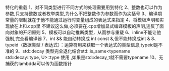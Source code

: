 特化的重载
1、对不同类型进行不同方式的处理需要用到特化 
2、整数也可以作为参数,只支持整数或者枚举类型,为什么不把整数作为参数而作为尖括号
3、编译期常量的限制就在于他不能通过运行时变量组成的表达式来指定
4、将模板声明和实现放在.h和.cpp里 不建议这么做,必须要在.cpp增加显式编译模板的声明,违反了面向对象的开闭原则
5、模板可以自动推断类型，从而参与重载
6、inline不能让他强制,完全看编译器
7、int && 能自动转换成 int const &,但不能转换成int &
8、typeid（数据类型 / 表达式）：运算符用来获取一个表达式的类型信息,typeid是不准的
9、std::decay 类型完全退化结合std::is_same<typename std::decay<T>::type, U>::type 使用 ,如果是std::decay_t就不需要typename
10、无捕获的lambdda可以传为函数指针